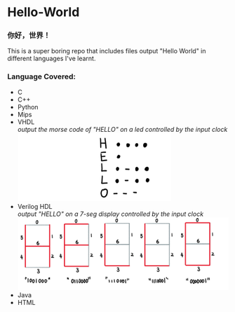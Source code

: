 # Hello-World
### 你好，世界！
This is a super boring repo that includes files output "Hello World" in different languages I've learnt.

### Language Covered:
* C
* C++
* Python
* Mips
* VHDL<br/>
*output the morse code of "HELLO" on a led controlled by the input clock*<br/>
![morse](/Image/morse.PNG)
* Verilog HDL <br/>
*output "HELLO" on a 7-seg display controlled by the input clock*<br/>
![7-seg](/Image/7-seg.PNG)
* Java
* HTML
